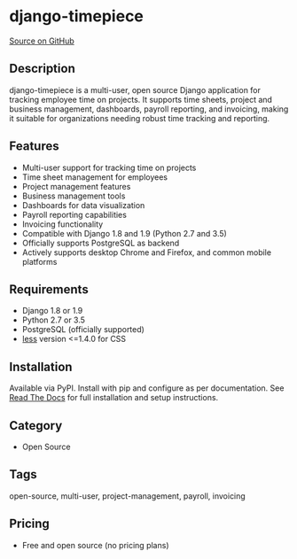 # django-timepiece

[Source on GitHub](https://github.com/caktus/django-timepiece)

## Description

django-timepiece is a multi-user, open source Django application for tracking employee time on projects. It supports time sheets, project and business management, dashboards, payroll reporting, and invoicing, making it suitable for organizations needing robust time tracking and reporting.

## Features

- Multi-user support for tracking time on projects
- Time sheet management for employees
- Project management features
- Business management tools
- Dashboards for data visualization
- Payroll reporting capabilities
- Invoicing functionality
- Compatible with Django 1.8 and 1.9 (Python 2.7 and 3.5)
- Officially supports PostgreSQL as backend
- Actively supports desktop Chrome and Firefox, and common mobile platforms

## Requirements

- Django 1.8 or 1.9
- Python 2.7 or 3.5
- PostgreSQL (officially supported)
- [less](http://lesscss.org) version <=1.4.0 for CSS

## Installation

Available via PyPI. Install with pip and configure as per documentation. See [Read The Docs](http://django-timepiece.readthedocs.org) for full installation and setup instructions.

## Category

- Open Source

## Tags

open-source, multi-user, project-management, payroll, invoicing

## Pricing

- Free and open source (no pricing plans)